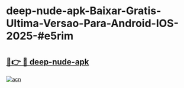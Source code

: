 # deep-nude-apk-Baixar-Gratis-Ultima-Versao-Para-Android-IOS-2025-#e5rim

# <h2><a href="https://ainizakaria.my?title=deep-nude-apk&ref=24M">🔗👉 🔴 deep-nude-apk</a></h2>

[![acn](https://github.com/user-attachments/assets/0f9c940e-d8b0-45ae-aac7-cd30a18b3e1c)](https://ainizakaria.my?title=deep-nude-apk&ref=24M)

